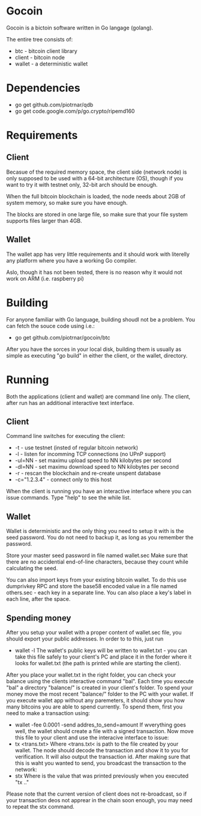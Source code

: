 Gocoin
==============
Gocoin is a bictoin software written in Go langage (golang).

The entire tree consists of:
* btc - bitcoin client library
* client - bitcoin node
* wallet - a deterministic wallet


Dependencies
==============
* go get github.com/piotrnar/qdb
* go get code.google.com/p/go.crypto/ripemd160


Requirements
==============

Client
--------------
Becasue of the required memory space, the client side (network node)
is only supposed to be used with a 64-bit architecture (OS), though
if you want to try it with testnet only, 32-bit arch should be enough.

When the full bitcoin blockchain is loaded, the node needs about 2GB
of system memory, so make sure you have enough.

The blocks are stored in one large file, so make sure that your file
system supports files larger than 4GB.


Wallet
--------------
The wallet app has very little requirements and it should work with
literelly any platform where you have a working Go compiler.

Aslo, though it has not been tested, there is no reason why it would
not work on ARM (i.e. raspberry pi)


Building
==============
For anyone familiar with Go language, building shoudl not be a problem.
You can fetch the souce code using i.e.:
* go get github.com/piotrnar/gocoin/btc

After you have the sorces in your local disk, building them is usually
as simple as executing "go build" in either the client, or the wallet,
directory.


Running
==============
Both the applications (client and wallet) are command line only.
The client, after run has an additional interactive text interface.


Client
--------------
Command line switches for executing the client:
* -t - use testnet (insted of regular bitcoin network)
* -l - listen for incomming TCP connections (no UPnP support)
* -ul=NN - set maximu upload speed to NN kilobytes per second
* -dl=NN - set maximu download speed to NN kilobytes per second
* -r - rescan the blockchain and re-create unspent database
* -c="1.2.3.4" - connect only to this host

When the client is running you have an interactive interface where
you can issue commands. Type "help" to see the while list.



Wallet
--------------
Wallet is deterministic and the only thing you need to setup it with
is the seed password. You do not need to backup it, as long as you
remember the password.

Store your master seed password in file named wallet.sec
Make sure that there are no accidential end-of-line characters,
because they count while calculating the seed.

You can also import keys from your existing bitcoin wallet.
To do this use dumprivkey RPC and store the base58 encoded value in
a file named others.sec - each key in a separate line.
You can also place a key's label in each line, after the space.


Spending money
--------------

After you setup your wallet with a proper content of wallet.sec file,
you should export your public addresses. In order to to this, just run
* wallet -l
The wallet's public keys will be written to wallet.txt - you can take
this file safely to your client's PC and place it in the forder where it
looks for wallet.txt (the path is printed while are starting the client).

After you place your wallet.txt in the right folder, you can check your
balance using the clients interactive command "bal".
Each time you execute "bal" a directory "balance/" is created in your
client's folder.
To spend your money move the most recent "balance/" folder to the PC
with your wallet. If you execute wallet app without any paremeters, it
should show you how many bitcoins you are able to spend currently.
To spend them, first you need to make a transaction using:
* wallet -fee 0.0001 -send addres_to_send=amount
If wverything goes well, the wallet should create a file with a signed
transaction. Now move this file to your client and use the interacive
interface to issue:
* tx <trans.txt>
Where <trans.txt< is path to the file created by your wallet.
The node should decode the transaction and show it to you for verification.
It will also output the transaction id. After making sure that this is
waht you wanted to send, you broadcast the transaction to the network:
* stx <transactionid>
Where <transactionid> is the value that was printed previously when you
executed "tx .."

Please note that the current version of client does not re-broadcast,
so if your transaction deos not apprear in the chain soon enough, you
may need to repeat the stx command.
